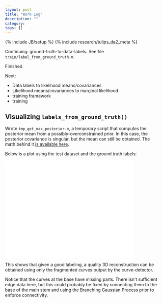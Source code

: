 ```yaml
---
layout: post
title: "Work Log"
description: ""
category: 
tags: []
---
```

{% include JB/setup %}
{% include research/tulips_da2_meta %}

Continuing: ground-truth-to-data-labels.  See file `train/label_from_ground_truth.m`.

Finished.  

Next:

* Data labels to likelihood means/covariances
* Likelihood means/covariances to marginal likelihood
* training framework
* training

Visualizing `labels_from_ground_truth()`
------------------------------------------

Wrote `tmp_get_max_posterior.m`, a temporary script that computes the posterior mean from a possibly-overconstrained prior.  In this case, the posterior covariance is singular, but the mean can still be obtained.  The math behind it [is available here]({{site.baseurl}}/2013/07/19/maximum-posterior-with-singular-prior-covariance/).

Below is a plot using the test dataset and the ground truth labels:
    
<iframe width="420" height="315" src="//www.youtube.com/embed/foL28SUn1JM?rel=0" frameborder="0" allowfullscreen></iframe>

This shows that given a good labeling, a quality 3D reconstruction can be obtained using only the fragmented curves output by the curve-detector. 

Notice that the curves at the base have missing parts.  There isn't sufficient edge data here, but this could probably be fixed by connecting them to the base of the main stem and using the Branching Gaussian Process prior to enforce connectivity. 
